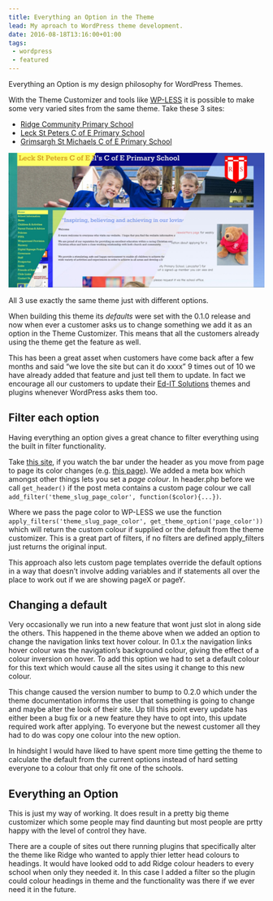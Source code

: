 ```yaml
---
title: Everything an Option in the Theme
lead: My aproach to WordPress theme development.
date: 2016-08-18T13:16:00+01:00
tags:
 - wordpress
 - featured
---
```

Everything an Option is my design philosophy for WordPress Themes.

With the Theme Customizer and tools like [WP-LESS](/2016/01/less-in-a-wordpress-theme) it is possible to make some very varied sites from the same theme. Take these 3 sites:

  - [Ridge Community Primary School](https://www.ridge.lancs.sch.uk/)
  - [Leck St Peters C of E Primary School](http://www.leck-st-peters.lancs.sch.uk/)
  - [Grimsargh St Michaels C of E Primary School](http://www.grimsargh-st-michaels.lancs.sch.uk/)

![Everything an Option](/assets/2016/08/everything-an-option-in-theme/everythinganoption.jpg)

All 3 use exactly the same theme just with different options.

When building this theme its _defaults_ were set with the 0.1.0 release and now when ever a customer asks us to change something we add it as an option in the Theme Customizer. This means that all the customers already using the theme get the feature as well.

This has been a great asset when customers have come back after a few months and said “we love the site but can it do xxxx” 9 times out of 10 we have already added that feature and just tell them to update. In fact we encourage all our customers to update their [Ed-IT Solutions](http://www.ed-itsolutions.com/) themes and plugins whenever WordPress asks them too.

## Filter each option

Having everything an option gives a great chance to filter everything using the built in filter functionality.

Take [this site](http://www.roylesbrook.lancs.sch.uk/), if you watch the bar under the header as you move from page to page its color changes (e.g. [this page](http://www.roylesbrook.lancs.sch.uk/23-2/information/accessibility-plan/)). We added a meta box which amongst other things lets you set a _page colour_. In header.php before we call `get_header()` if the post meta contains a custom page colour we call `add_filter('theme_slug_page_color', function($color){...})`.

Where we pass the page color to WP-LESS we use the function `apply_filters('theme_slug_page_color', get_theme_option('page_color'))` which will return the custom colour if supplied or the default from the theme customizer. This is a great part of filters, if no filters are defined apply_filters just returns the original input.

This approach also lets custom page templates override the default options in a way that doesn’t involve adding variables and if statements all over the place to work out if we are showing pageX or pageY.

## Changing a default

Very occasionally we run into a new feature that wont just slot in along side the others. This happened in the theme above when we added an option to change the navigation links text hover colour. In 0.1.x the navigation links hover colour was the navigation’s background colour, giving the effect of  a colour inversion on hover. To add this option we had to set a default colour for this text which would cause all the sites using it change to this new colour.

This change caused the version number to bump to 0.2.0 which under the theme documentation informs the user that something is going to change and maybe alter the look of their site. Up till this point every update has either been a bug fix or a new feature they have to opt into, this update required work after applying. To everyone but the newest customer all they had to do was copy one colour into the new option.

In hindsight I would have liked to have spent more time getting the theme to calculate the default from the current options instead of hard setting everyone to a colour that only fit one of the schools.

## Everything an Option

This is just my way of working. It does result in a pretty big theme customizer which some people may find daunting but most people are prtty happy with the level of control they have.

There are a couple of sites out there running plugins that specifically alter the theme like Ridge who wanted to apply thier letter head colours to headings. It would have looked odd to add Ridge colour headers to every school when only they needed it. In this case I added a filter so the plugin could colour headings in theme and the functionality was there if we ever need it in the future.
